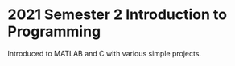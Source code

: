 # 2021 Semester 2 Introduction to Programming
Introduced to MATLAB and C with various simple projects.
